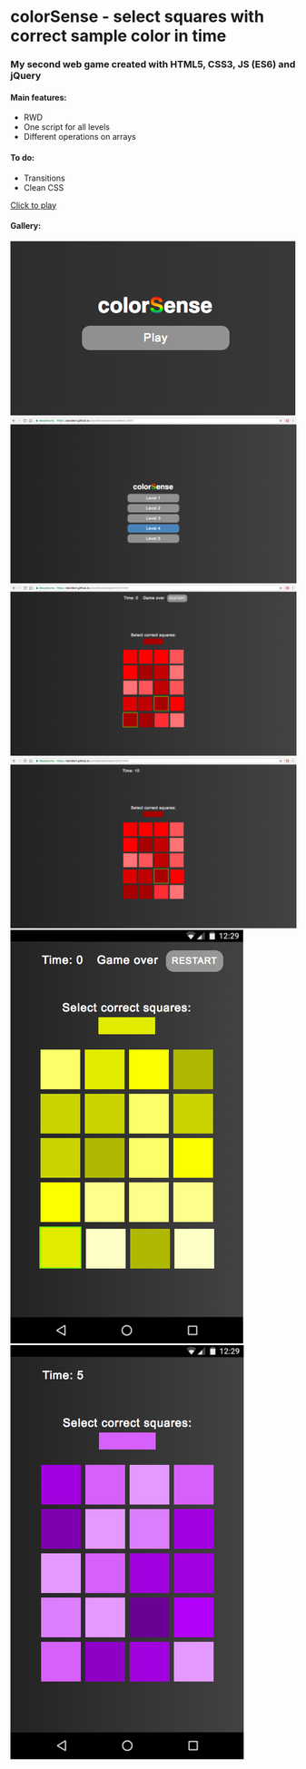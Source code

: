 # colorSense - select squares with correct sample color in time

### My second web game created with HTML5, CSS3, JS (ES6) and jQuery

#### Main features:
* RWD
* One script for all levels
* Different operations on arrays

#### To do:
* Transitions
* Clean CSS
 

[Click to play ](https://davidex1.github.io/colorSense/)

#### Gallery:
![Alt text](/imgs/1.png)
![Alt text](/imgs/2.png)
![Alt text](/imgs/3.png)
![Alt text](/imgs/4.png)
![Alt text](/imgs/5.png)
![Alt text](/imgs/6.png)

